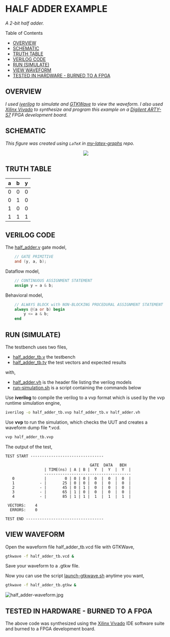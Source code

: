 # HALF ADDER EXAMPLE

_A 2-bit half adder._


Table of Contents

* [OVERVIEW](https://github.com/JeffDeCola/my-verilog-examples/tree/master/combinational-logic/data-operators/half_adder#overview)
* [SCHEMATIC](https://github.com/JeffDeCola/my-verilog-examples/tree/master/combinational-logic/data-operators/half_adder#schematic)
* [TRUTH TABLE](https://github.com/JeffDeCola/my-verilog-examples/tree/master/combinational-logic/data-operators/half_adder#truth-table)
* [VERILOG CODE](https://github.com/JeffDeCola/my-verilog-examples/tree/master/combinational-logic/data-operators/half_adder#verilog-code)
* [RUN (SIMULATE)](https://github.com/JeffDeCola/my-verilog-examples/tree/master/combinational-logic/data-operators/half_adder#run-simulate)
* [VIEW WAVEFORM](https://github.com/JeffDeCola/my-verilog-examples/tree/master/combinational-logic/data-operators/half_adder#view-waveform)
* [TESTED IN HARDWARE - BURNED TO A FPGA](https://github.com/JeffDeCola/my-verilog-examples/tree/master/combinational-logic/data-operators/half_adder#tested-in-hardware---burned-to-a-fpga)

## OVERVIEW

_I used
[iverilog](https://github.com/JeffDeCola/my-cheat-sheets/tree/master/hardware/tools/simulation/iverilog-cheat-sheet)
to simulate and
[GTKWave](https://github.com/JeffDeCola/my-cheat-sheets/tree/master/hardware/tools/simulation/gtkwave-cheat-sheet)
to view the waveform. I also used
[Xilinx Vivado](https://github.com/JeffDeCola/my-cheat-sheets/tree/master/hardware/tools/synthesis/xilinx-vivado-cheat-sheet)
to synthesize and program this example on a
[Digilent ARTY-S7](https://github.com/JeffDeCola/my-cheat-sheets/tree/master/hardware/development/fpga-development-boards/digilent-arty-s7-cheat-sheet)
FPGA development board._

## SCHEMATIC

_This figure was created using `LaTeX` in
[my-latex-graphs](https://github.com/JeffDeCola/my-latex-graphs/tree/master/mathematics/applied/electrical-engineering/combinational-logic/and)
repo._

<p align="center">
    <img src="svgs/and.svg"
    align="middle"
</p>

## TRUTH TABLE

| a     | b     | y     |
|:-----:|:-----:|:-----:|
| 0     | 0     | 0     |
| 0     | 1     | 0     |
| 1     | 0     | 0     |
| 1     | 1     | 1     |

## VERILOG CODE

The
[half_adder.v](https://github.com/JeffDeCola/my-verilog-examples/blob/master/combinational-logic/data-operators/half_adder/half_adder.v)
gate model,

```verilog
    // GATE PRIMITIVE
    and (y, a, b);
```

Dataflow model,

```verilog
    // CONTINUOUS ASSIGNMENT STATEMENT
    assign y = a & b;
```

Behavioral model,

```verilog
    // ALWAYS BLOCK with NON-BLOCKING PROCEDURAL ASSIGNMENT STATEMENT
    always @(a or b) begin
        y <= a & b;
    end
```

## RUN (SIMULATE)

The testbench uses two files,

* [half_adder_tb.v](https://github.com/JeffDeCola/my-verilog-examples/blob/master/combinational-logic/data-operators/half_adder/half_adder_tb.v)
  the testbench
* [half_adder_tb.tv](https://github.com/JeffDeCola/my-verilog-examples/blob/master/combinational-logic/data-operators/half_adder/half_adder_tb.tv)
  the test vectors and expected results

with,

* [half_adder.vh](https://github.com/JeffDeCola/my-verilog-examples/blob/master/combinational-logic/data-operators/half_adder/half_adder.vh)
  is the header file listing the verilog models
* [run-simulation.sh](https://github.com/JeffDeCola/my-verilog-examples/blob/master/combinational-logic/data-operators/half_adder/run-simulation.sh)
  is a script containing the commands below

Use **iverilog** to compile the verilog to a vvp format
which is used by the vvp runtime simulation engine,

```bash
iverilog -o half_adder_tb.vvp half_adder_tb.v half_adder.vh
```

Use **vvp** to run the simulation, which checks the UUT
and creates a waveform dump file *.vcd.

```bash
vvp half_adder_tb.vvp
```

The output of the test,

```text
TEST START --------------------------------

                                     GATE  DATA   BEH
                 | TIME(ns) | A | B |  Y  |  Y  |  Y  |
                 --------------------------------------
   0             |        0 | 0 | 0 |  0  |  0  |  0  |
   1           - |       25 | 0 | 0 |  0  |  0  |  0  |
   2           - |       45 | 0 | 1 |  0  |  0  |  0  |
   3           - |       65 | 1 | 0 |  0  |  0  |  0  |
   4           - |       85 | 1 | 1 |  1  |  1  |  1  |

 VECTORS:    4
  ERRORS:    0

TEST END ----------------------------------
```

## VIEW WAVEFORM

Open the waveform file half_adder_tb.vcd file with GTKWave,

```bash
gtkwave -f half_adder_tb.vcd &
```

Save your waveform to a .gtkw file.

Now you can use the script
[launch-gtkwave.sh](https://github.com/JeffDeCola/my-verilog-examples/blob/master/launch-GTKWave-script/launch-gtkwave.sh)
anytime you want,

```bash
gtkwave -f half_adder_tb.gtkw &
```

![half_adder-waveform.jpg](../../../docs/pics/basic-code/half_adder-waveform.jpg)

## TESTED IN HARDWARE - BURNED TO A FPGA

The above code was synthesized using the
[Xilinx Vivado](https://github.com/JeffDeCola/my-cheat-sheets/tree/master/hardware/tools/synthesis/xilinx-vivado-cheat-sheet)
IDE software suite and burned to a FPGA development board.
